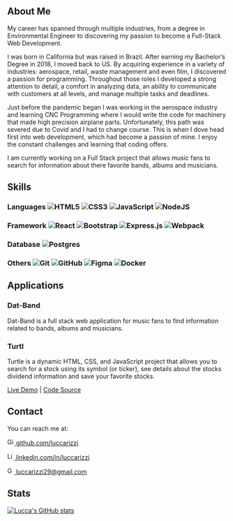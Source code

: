 ## About Me

My career has spanned through multiple industries, from a degree in Environmental Engineer to discovering my passion to become a Full-Stack Web Development.

I was born in California but was raised in Brazil. After earning my Bachelor’s Degree in 2018, I moved back to US. By acquiring experience in a variety of industries: aerospace, retail, waste management and even film, I discovered a passion for programming. Throughout those roles I developed a strong attention to detail, a comfort in analyzing data, an ability to communicate with customers at all levels, and manage multiple tasks and deadlines.

Just before the pandemic began I was working in the aerospace industry and learning CNC Programming where I would write the code for machinery that made high precision airplane parts. Unfortunately, this path was severed due to Covid and I had to change course. This is when I dove head first into web development, which had become a passion of mine. I enjoy the constant challenges and learning that coding offers.

I am currently working on a Full Stack project that allows music fans to search for information about there favorite bands, albums and musicians.

## Skills

### Languages <img alt="HTML5" src="https://img.shields.io/badge/html5%20-%23E34F26.svg?&style=for-the-badge&logo=html5&logoColor=white"/> <img alt="CSS3" src="https://img.shields.io/badge/css3%20-%231572B6.svg?&style=for-the-badge&logo=css3&logoColor=white"/> <img alt="JavaScript" src="https://img.shields.io/badge/javascript%20-%23323330.svg?&style=for-the-badge&logo=javascript&logoColor=%23F7DF1E"/> <img alt="NodeJS" src="https://img.shields.io/badge/node.js%20-%2343853D.svg?&style=for-the-badge&logo=node.js&logoColor=white"/>

### Framework <img alt="React" src="https://img.shields.io/badge/react%20-%2320232a.svg?&style=for-the-badge&logo=react&logoColor=%2361DAFB"/> <img alt="Bootstrap" src="https://img.shields.io/badge/bootstrap%20-%23563D7C.svg?&style=for-the-badge&logo=bootstrap&logoColor=white"/> <img alt="Express.js" src="https://img.shields.io/badge/express.js%20-%23404d59.svg?&style=for-the-badge"/> <img alt="Webpack" src="https://img.shields.io/badge/webpack%20-%238DD6F9.svg?&style=for-the-badge&logo=webpack&logoColor=black"/>

### Database <img alt="Postgres" src ="https://img.shields.io/badge/postgres-%23316192.svg?&style=for-the-badge&logo=postgresql&logoColor=white"/>

### Others <img alt="Git" src="https://img.shields.io/badge/git%20-%23F05033.svg?&style=for-the-badge&logo=git&logoColor=white"/> <img alt="GitHub" src="https://img.shields.io/badge/github%20-%23121011.svg?&style=for-the-badge&logo=github&logoColor=white"/> <img alt="Figma" src="https://img.shields.io/badge/figma%20-%23F24E1E.svg?&style=for-the-badge&logo=figma&logoColor=white"/>  <img alt="Docker" src="https://img.shields.io/badge/docker%20-%230db7ed.svg?&style=for-the-badge&logo=docker&logoColor=white"/>

## Applications

### Dat-Band

Dat-Band is a full stack web application for music fans to find information related to bands, albums and musicians.

<!-- <a href="">Live Demo</a> | <a href="">Code Source</a> -->

### Turtl

Turtle is a dynamic HTML, CSS, and JavaScript project that allows you to search for a stock using its symbol (or ticker), see details about the stocks dividend information and save your favorite stocks.

<a href="https://luccarizzi.github.io/turtl/">Live Demo</a> | <a href="https://github.com/luccarizzi/turtl">Code Source</a>

## Contact

You can reach me at:


<a href="https://github.com/luccarizzi"><img alt="GitHub" title="GitHub" height="16" width="16" src="https://raw.githubusercontent.com/peterthehan/peterthehan/master/assets/github.svg"> github.com/luccarizzi</a>


<a href="https://www.linkedin.com/in/luccarizzi/"><img alt="LinkedIn" title="LinkedIn" height="16" width="16" src="https://raw.githubusercontent.com/peterthehan/peterthehan/master/assets/linkedin.svg"> linkedin.com/in/luccarizzi</a>


<a href="mailto:luccarizzi29@gmail.com"><img alt="Gmail" title="Gmail" height="16" width="16" src="https://www.flaticon.com/svg/vstatic/svg/888/888853.svg?token=exp=1613697233~hmac=bbb277b5d8062c8be4601e871408d4de"> luccarizzi29@gmail.com</a>

## Stats

[![Lucca's GitHub stats](https://github-readme-stats.vercel.app/api?username=luccarizzi&hide=stars&show_icons=true&hide_border=true&hide_title=true)](https://github.com/luccarizzi/github-readme-stats)
